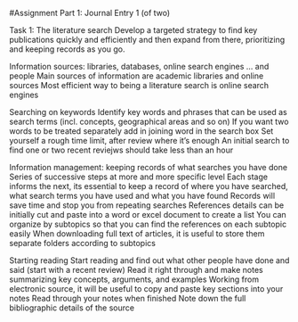 #Assignment Part 1: Journal Entry 1 (of two)

Task 1:
The literature search
Develop a targeted strategy to find key publications quickly and efficiently and then expand from there, prioritizing and keeping records as you go.

Information sources: libraries, databases, online search engines … and people
Main sources of information are academic libraries and online sources 
Most efficient way to being a literature search is online search engines 

Searching on keywords
Identify key words and phrases that can be used as search terms (incl. concepts, geographical areas and so on)
If you want two words to be treated separately add in joining word in the search box 
Set yourself a rough time limit, after review where it’s enough
An initial search to find one or two recent reviejws should take less than an hour 

Information management: keeping records of what searches you have done
Series of successive steps at more and more specific level
Each stage informs the next, its essential to keep a record of where you have searched, what search terms you have used and what you have found 
Records will save time and stop you from repeating searches
References details can be initially cut and paste into a word or excel document to create a list
You can organize by subtopics so that you can find the references on each subtopic easily 
When downloading full text of articles, it is useful to store them separate folders according to subtopics 

Starting reading 
Start reading and find out what other people have done and said (start with a recent review)
Read it right through and make notes summarizing key concepts, arguments, and examples
Working from electronic source, it will be useful to copy and paste key sections into your notes 
Read through your notes when finished
Note down the full bibliographic details of the source 


